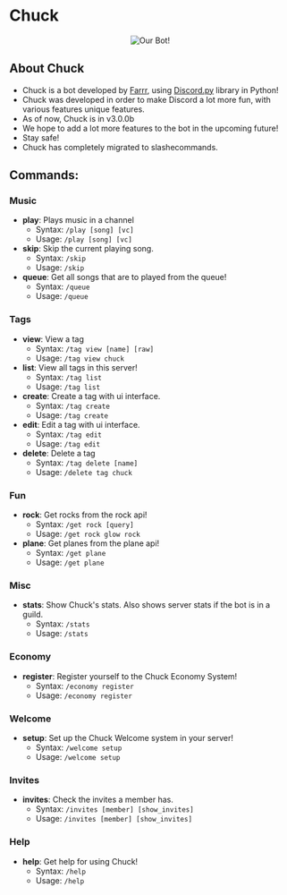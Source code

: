 # Chuck
<p align="center">
  <img alt="Our Bot!" src="https://cdn.discordapp.com/emojis/861955812854202378.png">
</p>

## About Chuck
- Chuck is a bot developed by [Farrr](https://github.com/unrealfar), using [Discord.py](https://discord.gg/dpy) library in Python!
- Chuck was developed in order to make Discord a lot more fun, with various features unique features.
- As of now, Chuck is in v3.0.0b
- We hope to add a lot more features to the bot in the upcoming future!
- Stay safe!
- Chuck has completely migrated to slashecommands.

## Commands:
### Music
- **play**: Plays music in a channel
    - Syntax: `/play [song] [vc]`
    - Usage: `/play [song] [vc]`
- **skip**: Skip the current playing song.
    - Syntax: `/skip`
    - Usage: `/skip`
- **queue**: Get all songs that are to played from the queue!
    - Syntax: `/queue`
    - Usage: `/queue`

### Tags
- **view**: View a tag
    - Syntax: `/tag view [name] [raw]`
    - Usage: `/tag view chuck`
- **list**: View all tags in this server!
    - Syntax: `/tag list`
    - Usage: `/tag list`
- **create**: Create a tag with ui interface.
    - Syntax: `/tag create`
    - Usage: `/tag create`
- **edit**: Edit a tag with ui interface.
    - Syntax: `/tag edit`
    - Usage: `/tag edit`
- **delete**: Delete a tag
    - Syntax: `/tag delete [name]`
    - Usage: `/delete tag chuck`

### Fun
- **rock**: Get rocks from the rock api!
    - Syntax: `/get rock [query]`
    - Usage: `/get rock glow rock`
- **plane**: Get planes from the plane api!
    - Syntax: `/get plane`
    - Usage: `/get plane`

### Misc
- **stats**: Show Chuck's stats. Also shows server stats if the bot is in a guild.
    - Syntax: `/stats`
    - Usage: `/stats`

### Economy
- **register**: Register yourself to the Chuck Economy System!
    - Syntax: `/economy register`
    - Usage: `/economy register`

### Welcome
- **setup**: Set up the Chuck Welcome system in your server!
    - Syntax: `/welcome setup`
    - Usage: `/welcome setup`

### Invites
- **invites**: Check the invites a member has.
    - Syntax: `/invites [member] [show_invites]`
    - Usage: `/invites [member] [show_invites]`

### Help
- **help**: Get help for using Chuck!
    - Syntax: `/help`
    - Usage: `/help`

